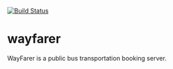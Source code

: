 [![Build Status](https://travis-ci.org/codecell/wayfarer.svg?branch=develop)](https://travis-ci.org/codecell/wayfarer)

# wayfarer
WayFarer is a public bus transportation booking server.
